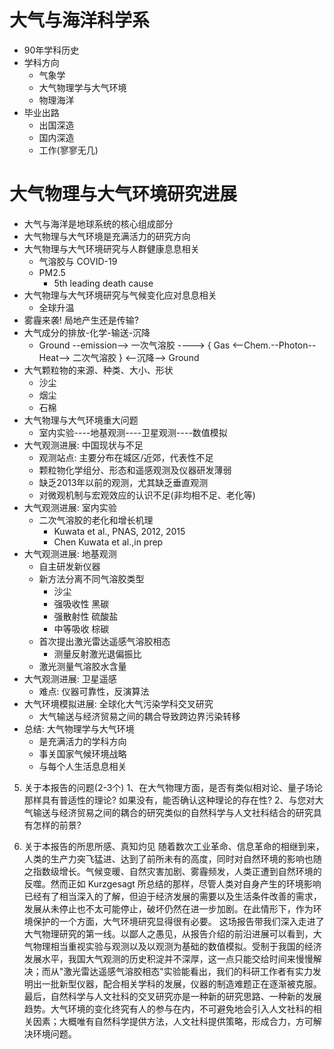 # 大气与海洋科学系
* 90年学科历史
* 学科方向
  * 气象学
  * 大气物理学与大气环境
  * 物理海洋
* 毕业出路
  * 出国深造
  * 国内深造
  * 工作(寥寥无几)

# 大气物理与大气环境研究进展
* 大气与海洋是地球系统的核心组成部分
* 大气物理与大气环境是充满活力的研究方向
* 大气物理与大气环境研究与人群健康息息相关
  * 气溶胶与 COVID-19
  * PM2.5
    * 5th leading death cause
* 大气物理与大气环境研究与气候变化应对息息相关
  * 全球升温
* 雾霾来袭! 局地产生还是传输?
* 大气成分的排放-化学-输送-沉降
  * Ground --emission--> 一次气溶胶 ----> { Gas <--Chem.--Photon--Heat--> 二次气溶胶 } <--沉降--> Ground
* 大气颗粒物的来源、种类、大小、形状
  * 沙尘
  * 烟尘
  * 石棉
* 大气物理与大气环境重大问题
  * 室内实验----地基观测----卫星观测----数值模拟
* 大气观测进展: 中国现状与不足
  * 观测站点: 主要分布在城区/近郊，代表性不足
  * 颗粒物化学组分、形态和遥感观测及仪器研发薄弱
  * 缺乏2013年以前的观测，尤其缺乏垂直观测
  * 对微观机制与宏观效应的认识不足(非均相不足、老化等)
* 大气观测进展: 室内实验
  * 二次气溶胶的老化和增长机理
    * Kuwata et al., PNAS, 2012, 2015
    * Chen Kuwata et al.,in prep 
* 大气观测进展: 地基观测
  * 自主研发新仪器
  * 新方法分离不同气溶胶类型
    * 沙尘
    * 强吸收性 黑碳
    * 强散射性 硫酸盐
    * 中等吸收 棕碳
  * 首次提出激光雷达遥感气溶胶相态
    * 测量反射激光退偏振比
  * 激光测量气溶胶水含量 
* 大气观测进展: 卫星遥感
  * 难点: 仪器可靠性，反演算法
* 大气环境模拟进展: 全球化大气污染学科交叉研究
  * 大气输送与经济贸易之间的耦合导致跨边界污染转移
* 总结: 大气物理学与大气环境
  * 是充满活力的学科方向
  * 事关国家气候环境战略
  * 与每个人生活息息相关
  
  
5. 关于本报告的问题(2-3个)
1、在大气物理方面，是否有类似相对论、量子场论那样具有普适性的理论? 如果没有，能否确认这种理论的存在性?
2、与您对大气输送与经济贸易之间的耦合的研究类似的自然科学与人文社科结合的研究具有怎样的前景?

6. 关于本报告的所思所感、真知灼见
  随着数次工业革命、信息革命的相继到来，人类的生产力突飞猛进、达到了前所未有的高度，同时对自然环境的影响也随之指数级增长。气候变暖、自然灾害加剧、雾霾频发，人类正遭到自然环境的反噬。然而正如 Kurzgesagt 所总结的那样，尽管人类对自身产生的环境影响已经有了相当深入的了解，但迫于经济发展的需要以及生活条件改善的需求，发展从未停止也不太可能停止，破坏仍然在进一步加剧。在此情形下，作为环境保护的一个方面，大气环境研究显得很有必要。
  这场报告带我们深入走进了大气物理研究的第一线。以鄙人之愚见，从报告介绍的前沿进展可以看到，大气物理相当重视实验与观测以及以观测为基础的数值模拟。受制于我国的经济发展水平，我国大气观测的历史积淀并不深厚，这一点只能交给时间来慢慢解决；而从"激光雷达遥感气溶胶相态"实验能看出，我们的科研工作者有实力发明出一批新型仪器，配合相关学科的发展，仪器的制造难题正在逐渐被克服。
  最后，自然科学与人文社科的交叉研究亦是一种新的研究思路、一种新的发展趋势。大气环境的变化终究有人的参与在内，不可避免地会引入人文社科的相关因素；大概唯有自然科学提供方法，人文社科提供策略，形成合力，方可解决环境问题。
